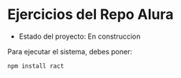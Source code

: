 <h1> Ejercicios del Repo Alura </h1>

- Estado del proyecto: En construccion 

Para ejecutar el sistema, debes poner:

``` npm install ract ```
